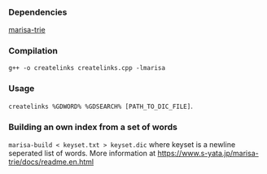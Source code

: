 


### Dependencies
[marisa-trie](https://github.com/s-yata/marisa-trie)

### Compilation
`g++ -o createlinks createlinks.cpp -lmarisa`

### Usage
`createlinks %GDWORD% %GDSEARCH% [PATH_TO_DIC_FILE]`.

### Building an own index from a set of words
`marisa-build < keyset.txt > keyset.dic` where keyset is a newline seperated list of words. More information at https://www.s-yata.jp/marisa-trie/docs/readme.en.html

